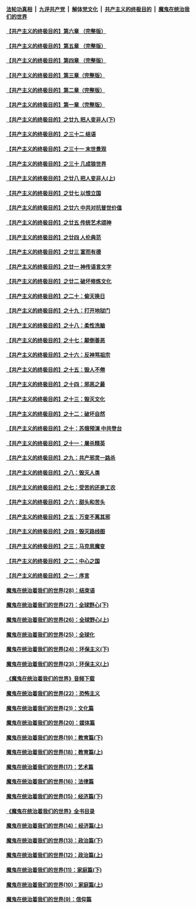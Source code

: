 ####  [法轮功真相](../../../../basic/blob/master/README.md?t=06051301) &nbsp;|&nbsp; [九评共产党](../../../../9ping.md/blob/master/README.md?t=06051301) &nbsp;|&nbsp; [解体党文化](../../../../jtdwh.md/blob/master/README.md?t=06051301)  &nbsp;|&nbsp; [共产主义的终极目的](../../../../gczydzjmd.md/blob/master/README.md?t=06051301) &nbsp;|&nbsp; [魔鬼在统治我们的世界](../../../../mgztzwmdsj.md/blob/master/README.md?t=06051301) 

#### [【共产主义的终极目的】第六章 （完整版）](../pages/nsc422/n11428913.md?t=06051301) 

#### [【共产主义的终极目的】第五章 （完整版）](../pages/nsc422/n11428912.md?t=06051301) 

#### [【共产主义的终极目的】第四章 （完整版）](../pages/nsc422/n11428907.md?t=06051301) 

#### [【共产主义的终极目的】第三章（完整版）](../pages/nsc422/n11428848.md?t=06051301) 

#### [【共产主义的终极目的】第二章（完整版）](../pages/nsc422/n11428831.md?t=06051301) 

#### [【共产主义的终极目的】第一章（完整版）](../pages/nsc422/n11417651.md?t=06051301) 

#### [【共产主义的终极目的】之廿九 把人变非人(下)](../pages/nsc422/n11344140.md?t=06051301) 

#### [【共产主义的终极目的】之三十二 结语](../pages/nsc422/n11360535.md?t=06051301) 

#### [【共产主义的终极目的】之三十一 末世景观](../pages/nsc422/n11351129.md?t=06051301) 

#### [【共产主义的终极目的】之三十 几成狼世界](../pages/nsc422/n11348280.md?t=06051301) 

#### [【共产主义的终极目的】之廿八 把人变非人(上)](../pages/nsc422/n11340492.md?t=06051301) 

#### [【共产主义的终极目的】之廿七 以恨立国](../pages/nsc422/n11336944.md?t=06051301) 

#### [【共产主义的终极目的】之廿六 中共对抗普世价值](../pages/nsc422/n11324785.md?t=06051301) 

#### [【共产主义的终极目的】之廿五 传统艺术颂神](../pages/nsc422/n11296396.md?t=06051301) 

#### [【共产主义的终极目的】之廿四 人伦典范](../pages/nsc422/n11296397.md?t=06051301) 

#### [【共产主义的终极目的】之廿三 富而有德](../pages/nsc422/n11283598.md?t=06051301) 

#### [【共产主义的终极目的】之廿一 神传语言文字](../pages/nsc422/n11263265.md?t=06051301) 

#### [【共产主义的终极目的】之廿二 破坏修炼文化](../pages/nsc422/n11245728.md?t=06051301) 

#### [【共产主义的终极目的】之二十：偷天换日](../pages/nsc422/n11238846.md?t=06051301) 

#### [【共产主义的终极目的】之十九：打开地狱门](../pages/nsc422/n11206376.md?t=06051301) 

#### [【共产主义的终极目的】之十八：柔性洗脑](../pages/nsc422/n11199994.md?t=06051301) 

#### [【共产主义的终极目的】之十七：颠倒善恶](../pages/nsc422/n11179782.md?t=06051301) 

#### [【共产主义的终极目的】之十六：反神骂祖宗](../pages/nsc422/n11166798.md?t=06051301) 

#### [【共产主义的终极目的】之十五：毁人不倦](../pages/nsc422/n11166792.md?t=06051301) 

#### [【共产主义的终极目的】之十四：邪恶之最](../pages/nsc422/n11150249.md?t=06051301) 

#### [【共产主义的终极目的】之十三：毁灭文化](../pages/nsc422/n11135227.md?t=06051301) 

#### [【共产主义的终极目的】之十二：破坏自然](../pages/nsc422/n11135214.md?t=06051301) 

#### [【共产主义的终极目的】之十：苏俄预演 中共登台](../pages/nsc422/n11118424.md?t=06051301) 

#### [【共产主义的终极目的】之十一：屠杀精英](../pages/nsc422/n11118442.md?t=06051301) 

#### [【共产主义的终极目的】之九：共产邪灵一路杀](../pages/nsc422/n11114139.md?t=06051301) 

#### [【共产主义的终极目的】之八：毁灭人类](../pages/nsc422/n11108503.md?t=06051301) 

#### [【共产主义的终极目的】之七：受苦的还是工农](../pages/nsc422/n11101809.md?t=06051301) 

#### [【共产主义的终极目的】之六：甜头和苦头](../pages/nsc422/n11096971.md?t=06051301) 

#### [【共产主义的终极目的】之五：万变不离其邪](../pages/nsc422/n11091285.md?t=06051301) 

#### [【共产主义的终极目的】之四：毁灭路线图](../pages/nsc422/n11086284.md?t=06051301) 

#### [【共产主义的终极目的】之三：马克思魔变](../pages/nsc422/n11061941.md?t=06051301) 

#### [【共产主义的终极目的】之二：中心之国](../pages/nsc422/n11047728.md?t=06051301) 

#### [【共产主义的终极目的】之一：序言](../pages/nsc422/n11086077.md?t=06051301) 

#### [魔鬼在统治着我们的世界(28)：结束语](../pages/nsc422/n10936246.md?t=06051301) 

#### [魔鬼在统治着我们的世界(27)：全球野心(下)](../pages/nsc422/n10928319.md?t=06051301) 

#### [魔鬼在统治着我们的世界(26)：全球野心(上)](../pages/nsc422/n10900318.md?t=06051301) 

#### [魔鬼在统治着我们的世界(25)：全球化](../pages/nsc422/n10788205.md?t=06051301) 

#### [魔鬼在统治着我们的世界(24)：环保主义(下)](../pages/nsc422/n10695307.md?t=06051301) 

#### [魔鬼在统治着我们的世界(23)：环保主义(上)](../pages/nsc422/n10688613.md?t=06051301) 

#### [《魔鬼在统治着我们的世界》音频下载](../pages/nsc422/n10635553.md?t=06051301) 

#### [魔鬼在统治着我们的世界(22)：恐怖主义](../pages/nsc422/n10614727.md?t=06051301) 

#### [魔鬼在统治着我们的世界(21)：文化篇](../pages/nsc422/n10597706.md?t=06051301) 

#### [魔鬼在统治着我们的世界(20)：媒体篇](../pages/nsc422/n10586579.md?t=06051301) 

#### [魔鬼在统治着我们的世界(19)：教育篇(下)](../pages/nsc422/n10564808.md?t=06051301) 

#### [魔鬼在统治着我们的世界(18)：教育篇(上)](../pages/nsc422/n10526970.md?t=06051301) 

#### [魔鬼在统治着我们的世界(17)：艺术篇](../pages/nsc422/n10499093.md?t=06051301) 

#### [魔鬼在统治着我们的世界(16)：法律篇](../pages/nsc422/n10485969.md?t=06051301) 

#### [魔鬼在统治着我们的世界(15)：经济篇(下)](../pages/nsc422/n10469975.md?t=06051301) 

#### [《魔鬼在统治着我们的世界》全书目录](../pages/nsc422/n10464261.md?t=06051301) 

#### [魔鬼在统治着我们的世界(14)：经济篇(上)](../pages/nsc422/n10457370.md?t=06051301) 

#### [魔鬼在统治着我们的世界(13)：政治篇(下)](../pages/nsc422/n10448270.md?t=06051301) 

#### [魔鬼在统治着我们的世界(12)：政治篇(上)](../pages/nsc422/n10444576.md?t=06051301) 

#### [魔鬼在统治着我们的世界(11)：家庭篇(下)](../pages/nsc422/n10440961.md?t=06051301) 

#### [魔鬼在统治着我们的世界(10)：家庭篇(上)](../pages/nsc422/n10435448.md?t=06051301) 

#### [魔鬼在统治着我们的世界(9)：信仰篇](../pages/nsc422/n10432159.md?t=06051301) 

